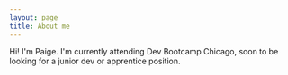```yaml
---
layout: page
title: About me 
---
```


Hi! I'm Paige. I'm currently attending Dev Bootcamp Chicago, soon to be looking for a junior dev or apprentice position.